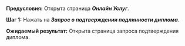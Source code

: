 **Предусловия:**
Открыта страница ***Онлайн Услуг***.

**Шаг 1:**
Нажать на ***Запрос о подтверждении подлинности диплома***.

**Ожидаемый результат:**
Открыта страница запроса подтверждения диплома.
